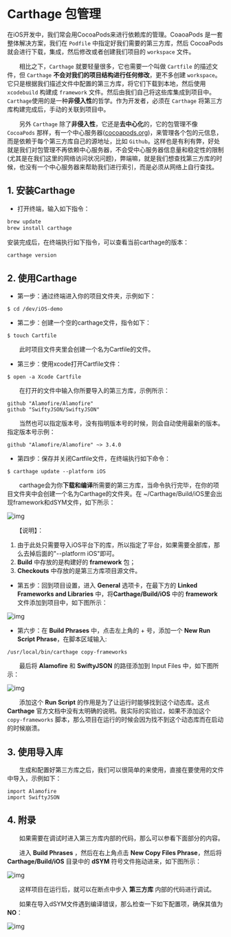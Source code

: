 # Carthage 包管理

在iOS开发中，我们常会用CocoaPods来进行依赖库的管理。CoaoaPods 是一套整体解决方案，我们在 `Podfile` 中指定好我们需要的第三方库，然后 CocoaPods 就会进行下载，集成，然后修改或者创建我们项目的 `workspace` 文件。

　　相比之下，`Carthage` 就要轻量很多，它也需要一个叫做 `Cartfile` 的描述文件，但 `Carthage` **不会对我们的项目结构进行任何修改**，更不多创建 `workspace`。它只是根据我们描述文件中配置的第三方库，将它们下载到本地，然后使用 `xcodebuild` 构建成 `framework` 文件。然后由我们自己将这些库集成到项目中。`Carthage`使用的是一种**非侵入性**的哲学。作为开发者，必须在 `Carthage` 将第三方库构建完成后，手动的关联到项目中。

　　另外 `Carthage` 除了**非侵入性**，它还是**去中心化**的，它的包管理不像 `CocoaPods` 那样，有一个中心服务器([cocoapods.org](http://cocoapods.org/))，来管理各个包的元信息，而是依赖于每个第三方库自己的源地址，比如 `Github`。这样也是有利有弊，好处就是我们对包管理不再依赖中心服务器，不会受中心服务器信息量和稳定性的限制(尤其是在我们这里的网络访问状况问题)，弊端嘛，就是我们想查找第三方库的时候，也没有一个中心服务器来帮助我们进行索引，而是必须从网络上自行查找。

## 1. 安装Carthage

- 打开终端，输入如下指令：

```sh
brew update
brew install carthage
```

安装完成后，在终端执行如下指令，可以查看当前carthage的版本：

```sh
carthage version
```

## 2. 使用Carthage

- 第一步：通过终端进入你的项目文件夹，示例如下：

```
$ cd /dev/iOS-demo
```

- 第二步：创建一个空的carthage文件，指令如下：

```
$ touch Cartfile
```

　　此时项目文件夹里会创建一个名为Cartfile的文件。

- 第三步：使用xcode打开Cartfile文件：

```
$ open -a Xcode Cartfile
```

　　在打开的文件中输入你所要导入的第三方库，示例所示：

```
github "Alamofire/Alamofire"
github "SwiftyJSON/SwiftyJSON"
```

　　当然也可以指定版本号，没有指明版本号的时候，则会自动使用最新的版本。指定版本号示例：

```
github "Alamofire/Alamofire" ~> 3.4.0
```

- 第四步：保存并关闭Cartfile文件，在终端执行如下命令：

```
$ carthage update --platform iOS
```

　　carthage会为你**下载和编译**所需要的第三方库，当命令执行完毕，在你的项目文件夹中会创建一个名为Carthage的文件夹。在 ~/Carthage/Build/iOS里会出现framework和dSYM文件，如下所示：

![img](http://images2015.cnblogs.com/blog/992921/201608/992921-20160801170306512-1336153488.png)

　　【说明】：

1. 由于此处只需要导入iOS平台下的库，所以指定了平台，如果需要全部库，那么去掉后面的"--platform iOS"即可。
2. **Build** 中存放的是构建好的 **framework** 包；
3. **Checkouts** 中存放的是第三方库项目源文件。

-  第五步：回到项目设置，进入 **General** 选项卡，在最下方的 **Linked Frameworks and Libraries** 中，将**Carthage/Build/iOS** 中的 **framework** 文件添加到项目中，如下图所示：

![img](http://images2015.cnblogs.com/blog/992921/201608/992921-20160801172938418-995937339.png)

- 第六步：在 **Build Phrases** 中，点击左上角的 + 号，添加一个 **New Run Script Phrase**，在脚本区域输入: 

```
/usr/local/bin/carthage copy-frameworks
```

　　最后将 **Alamofire** 和 **SwiftyJSON** 的路径添加到 Input Files 中，如下图所示：

![img](http://images2015.cnblogs.com/blog/992921/201608/992921-20160801174021200-18368543.png)

　　添加这个 **Run Script** 的作用是为了让运行时能够找到这个动态库。这点 **Carthage** 官方文档中没有太明确的说明。我实际的实验过，如果不添加这个 `copy-frameworks` 脚本，那么项目在运行的时候会因为找不到这个动态库而在启动的时候崩溃。

## 3. 使用导入库

　　生成和配置好第三方库之后，我们可以很简单的来使用，直接在要使用的文件中导入，示例如下：

```
import Alamofire
import SwiftyJSON
```

##  4. 附录

　　如果需要在调试时进入第三方库内部的代码，那么可以参看下面部分的内容。

　　进入 **Build Phrases** ，然后在右上角点击 **New Copy Files Phrase**，然后将**Carthage/Build/iOS** 目录中的 **dSYM** 符号文件拖动进来，如下图所示：

![img](https://images2015.cnblogs.com/blog/992921/201608/992921-20160801211913356-1948042951.png)

　　这样项目在运行后，就可以在断点中步入 **第三方库** 内部的代码进行调试。

　　如果在导入dSYM文件遇到编译错误，那么检查一下如下配置项，确保其值为**NO**：

![img](https://images2015.cnblogs.com/blog/992921/201608/992921-20160801212121684-661282749.png)
